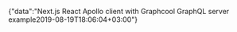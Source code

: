 {"data":"Next.js React Apollo client with Graphcool GraphQL server example2019-08-19T18:06:04+03:00"}

